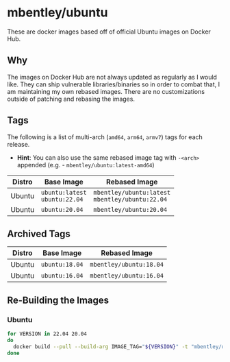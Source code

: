 # mbentley/ubuntu

These are docker images based off of official Ubuntu images on Docker Hub.

## Why

The images on Docker Hub are not always updated as regularly as I would like.  They can ship vulnerable libraries/binaries so in order to combat that, I am maintaining my own rebased images.  There are no customizations outside of patching and rebasing the images.

## Tags

The following is a list of multi-arch (`amd64`, `arm64`, `armv7`) tags for each release.

* __Hint__: You can also use the same rebased image tag with `-<arch>` appended (e.g. - `mbentley/ubuntu:latest-amd64`)

| Distro | Base Image | Rebased Image |
| ------ | ---------- | ------------- |
| Ubuntu | `ubuntu:latest`<br>`ubuntu:22.04` | `mbentley/ubuntu:latest`<br>`mbentley/ubuntu:22.04` |
| Ubuntu | `ubuntu:20.04` | `mbentley/ubuntu:20.04` |

## Archived Tags

| Distro | Base Image | Rebased Image |
| ------ | ---------- | ------------- |
| Ubuntu | `ubuntu:18.04` | `mbentley/ubuntu:18.04` |
| Ubuntu | `ubuntu:16.04` | `mbentley/ubuntu:16.04` |

## Re-Building the Images

### Ubuntu

``` bash
for VERSION in 22.04 20.04
do
  docker build --pull --build-arg IMAGE_TAG="${VERSION}" -t "mbentley/ubuntu:${VERSION}" -f Dockerfile.ubuntu .
done
```
